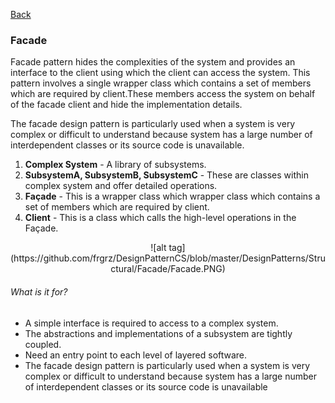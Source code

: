 <a href="https://github.com/frgrz/DesignPatternCS">Back</a>

### Facade

Facade pattern hides the complexities of the system and provides an interface to the client using which the client can access the system. This pattern involves a single wrapper class which contains a set of members which are required by client.These members access the system on behalf of the facade client and hide the implementation details.

The facade design pattern is particularly used when a system is very complex or difficult to understand because system has a large number of interdependent classes or its source code is unavailable.

1. **Complex System** - A library of subsystems.
2. **SubsystemA, SubsystemB, SubsystemC** - These are classes within complex system and offer detailed operations.
3. **Façade** - This is a wrapper class which wrapper class which contains a set of members which are required by client.
4. **Client** - This is a class which calls the high-level operations in the Façade.
<p align="center">
![alt tag](https://github.com/frgrz/DesignPatternCS/blob/master/DesignPatterns/Structural/Facade/Facade.PNG)
</p>

###### What is it for? 
* A simple interface is required to access to a complex system.
* The abstractions and implementations of a subsystem are tightly coupled.
* Need an entry point to each level of layered software.
* The facade design pattern is particularly used when a system is very complex or difficult to understand because system has a large number of interdependent classes or its source code is unavailable
